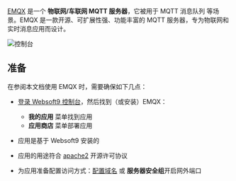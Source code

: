 [EMQX](https://www.emqx.io/) 是一个 **物联网/车联网 MQTT 服务器**，它被用于 MQTT 消息队列  等场景。EMQX 是一款开源、可扩展性强、功能丰富的 MQTT 服务器，专为物联网和实时消息应用而设计。


![控制台](https://libs.websoft9.com/Websoft9/DocsPicture/zh/emqx/emqx-gui-websoft9.png)


## 准备

在参阅本文档使用 EMQX 时，需要确保如下几点：

- [登录 Websoft9 控制台](./login-console)，然后找到（或安装）EMQX：
  - **我的应用** 菜单找到应用 
  - **应用商店** 菜单部署应用

- 应用是基于 Websoft9 安装的


- 应用的用途符合 [apache2](https://opensource.org/licenses/Apache-2.0) 开源许可协议


- 为应用准备配置访问方式：[配置域名](./domain-set) 或 **服务器安全组**开启网外端口